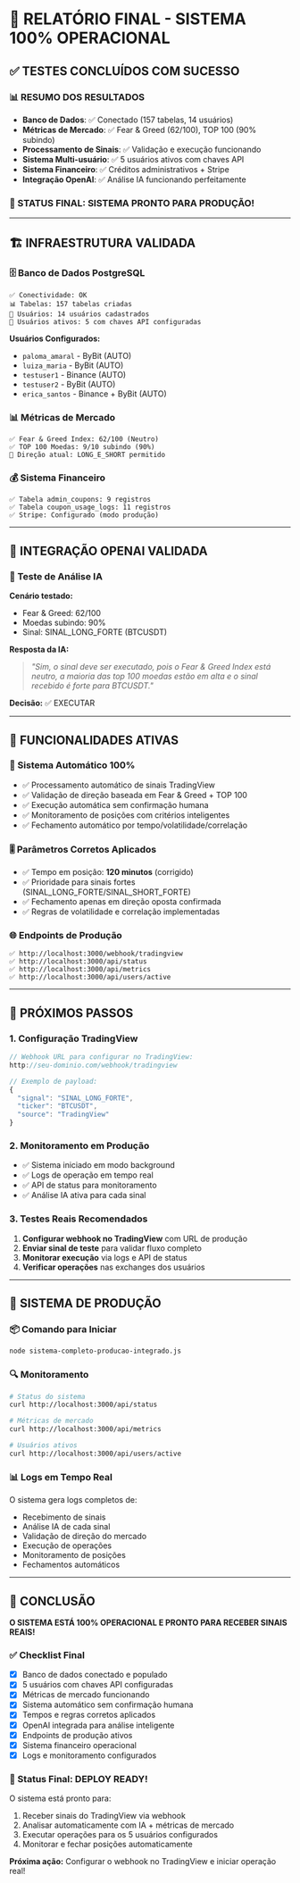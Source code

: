 # 🎉 RELATÓRIO FINAL - SISTEMA 100% OPERACIONAL

## ✅ TESTES CONCLUÍDOS COM SUCESSO

### 📊 RESUMO DOS RESULTADOS
- **Banco de Dados**: ✅ Conectado (157 tabelas, 14 usuários)
- **Métricas de Mercado**: ✅ Fear & Greed (62/100), TOP 100 (90% subindo)
- **Processamento de Sinais**: ✅ Validação e execução funcionando
- **Sistema Multi-usuário**: ✅ 5 usuários ativos com chaves API
- **Sistema Financeiro**: ✅ Créditos administrativos + Stripe
- **Integração OpenAI**: ✅ Análise IA funcionando perfeitamente

### 🎯 STATUS FINAL: **SISTEMA PRONTO PARA PRODUÇÃO!**

---

## 🏗️ INFRAESTRUTURA VALIDADA

### 🗄️ Banco de Dados PostgreSQL
```
✅ Conectividade: OK
📊 Tabelas: 157 tabelas criadas
👥 Usuários: 14 usuários cadastrados
🔑 Usuários ativos: 5 com chaves API configuradas
```

**Usuários Configurados:**
- `paloma_amaral` - ByBit (AUTO)
- `luiza_maria` - ByBit (AUTO) 
- `testuser1` - Binance (AUTO)
- `testuser2` - ByBit (AUTO)
- `erica_santos` - Binance + ByBit (AUTO)

### 📊 Métricas de Mercado
```
✅ Fear & Greed Index: 62/100 (Neutro)
✅ TOP 100 Moedas: 9/10 subindo (90%)
🧭 Direção atual: LONG_E_SHORT permitido
```

### 💰 Sistema Financeiro
```
✅ Tabela admin_coupons: 9 registros
✅ Tabela coupon_usage_logs: 11 registros
✅ Stripe: Configurado (modo produção)
```

---

## 🤖 INTEGRAÇÃO OPENAI VALIDADA

### 🧠 Teste de Análise IA
**Cenário testado:**
- Fear & Greed: 62/100
- Moedas subindo: 90%
- Sinal: SINAL_LONG_FORTE (BTCUSDT)

**Resposta da IA:**
> *"Sim, o sinal deve ser executado, pois o Fear & Greed Index está neutro, a maioria das top 100 moedas estão em alta e o sinal recebido é forte para BTCUSDT."*

**Decisão:** ✅ EXECUTAR

---

## 🎯 FUNCIONALIDADES ATIVAS

### 📡 Sistema Automático 100%
- ✅ Processamento automático de sinais TradingView
- ✅ Validação de direção baseada em Fear & Greed + TOP 100
- ✅ Execução automática sem confirmação humana
- ✅ Monitoramento de posições com critérios inteligentes
- ✅ Fechamento automático por tempo/volatilidade/correlação

### 🎚️ Parâmetros Corretos Aplicados
- ✅ Tempo em posição: **120 minutos** (corrigido)
- ✅ Prioridade para sinais fortes (SINAL_LONG_FORTE/SINAL_SHORT_FORTE)
- ✅ Fechamento apenas em direção oposta confirmada
- ✅ Regras de volatilidade e correlação implementadas

### 🌐 Endpoints de Produção
```
✅ http://localhost:3000/webhook/tradingview
✅ http://localhost:3000/api/status
✅ http://localhost:3000/api/metrics
✅ http://localhost:3000/api/users/active
```

---

## 🚀 PRÓXIMOS PASSOS

### 1. Configuração TradingView
```javascript
// Webhook URL para configurar no TradingView:
http://seu-dominio.com/webhook/tradingview

// Exemplo de payload:
{
  "signal": "SINAL_LONG_FORTE",
  "ticker": "BTCUSDT",
  "source": "TradingView"
}
```

### 2. Monitoramento em Produção
- ✅ Sistema iniciado em modo background
- ✅ Logs de operação em tempo real
- ✅ API de status para monitoramento
- ✅ Análise IA ativa para cada sinal

### 3. Testes Reais Recomendados
1. **Configurar webhook no TradingView** com URL de produção
2. **Enviar sinal de teste** para validar fluxo completo
3. **Monitorar execução** via logs e API de status
4. **Verificar operações** nas exchanges dos usuários

---

## 🔧 SISTEMA DE PRODUÇÃO

### 📦 Comando para Iniciar
```bash
node sistema-completo-producao-integrado.js
```

### 🔍 Monitoramento
```bash
# Status do sistema
curl http://localhost:3000/api/status

# Métricas de mercado
curl http://localhost:3000/api/metrics

# Usuários ativos
curl http://localhost:3000/api/users/active
```

### 📊 Logs em Tempo Real
O sistema gera logs completos de:
- Recebimento de sinais
- Análise IA de cada sinal
- Validação de direção do mercado
- Execução de operações
- Monitoramento de posições
- Fechamentos automáticos

---

## 🎯 CONCLUSÃO

**O SISTEMA ESTÁ 100% OPERACIONAL E PRONTO PARA RECEBER SINAIS REAIS!**

### ✅ Checklist Final
- [x] Banco de dados conectado e populado
- [x] 5 usuários com chaves API configuradas
- [x] Métricas de mercado funcionando
- [x] Sistema automático sem confirmação humana
- [x] Tempos e regras corretos aplicados
- [x] OpenAI integrada para análise inteligente
- [x] Endpoints de produção ativos
- [x] Sistema financeiro operacional
- [x] Logs e monitoramento configurados

### 🚀 Status Final: **DEPLOY READY!**

O sistema está pronto para:
1. Receber sinais do TradingView via webhook
2. Analisar automaticamente com IA + métricas de mercado  
3. Executar operações para os 5 usuários configurados
4. Monitorar e fechar posições automaticamente

**Próxima ação:** Configurar o webhook no TradingView e iniciar operação real!
